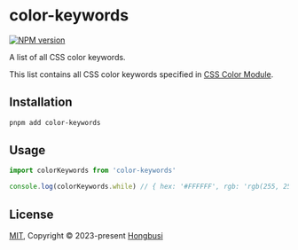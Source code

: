# color-keywords

[![NPM version](https://img.shields.io/npm/v/color-keywords?color=a1b858&label=)](https://www.npmjs.com/package/color-keywords)

A list of all CSS color keywords.

This list contains all CSS color keywords specified in [CSS Color Module](https://drafts.csswg.org/css-color/#named-colors).

## Installation

``` bash
pnpm add color-keywords
```

## Usage

``` ts
import colorKeywords from 'color-keywords'

console.log(colorKeywords.while) // { hex: '#FFFFFF', rgb: 'rgb(255, 255, 255)' }
```

## License

[MIT](./LICENSE), Copyright © 2023-present [Hongbusi](https://github.com/Hongbusi) 
